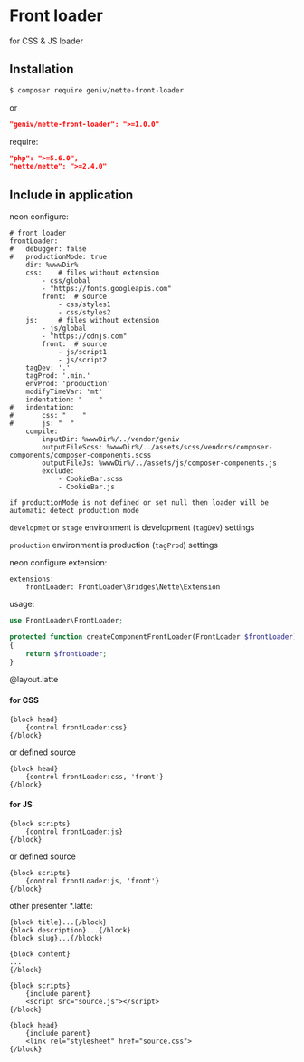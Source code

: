 Front loader
============
for CSS &amp; JS loader

Installation
------------
```sh
$ composer require geniv/nette-front-loader
```
or
```json
"geniv/nette-front-loader": ">=1.0.0"
```

require:
```json
"php": ">=5.6.0",
"nette/nette": ">=2.4.0"
```

Include in application
----------------------
neon configure:
```neon
# front loader
frontLoader:
#   debugger: false
#   productionMode: true
    dir: %wwwDir%
    css:    # files without extension
        - css/global
        - "https://fonts.googleapis.com"
        front:  # source
            - css/styles1
            - css/styles2
    js:     # files without extension
        - js/global
        - "https://cdnjs.com"
        front:  # source
            - js/script1
            - js/script2
    tagDev: '.'
    tagProd: '.min.'
    envProd: 'production'
    modifyTimeVar: 'mt'
    indentation: "    "
#   indentation:
#       css: "    "
#       js: "  "
    compile:
        inputDir: %wwwDir%/../vendor/geniv
        outputFileScss: %wwwDir%/../assets/scss/vendors/composer-components/composer-components.scss
        outputFileJs: %wwwDir%/../assets/js/composer-components.js
        exclude:
            - CookieBar.scss
            - CookieBar.js
```

`if productionMode is not defined or set null then loader will be automatic detect production mode`

`developmet` or `stage` environment is development (`tagDev`) settings 

`production` environment is production (`tagProd`) settings 

neon configure extension:
```neon
extensions:
    frontLoader: FrontLoader\Bridges\Nette\Extension
```

usage:
```php
use FrontLoader\FrontLoader;

protected function createComponentFrontLoader(FrontLoader $frontLoader)
{
    return $frontLoader;
}
```

@layout.latte
#### for CSS
```latte
{block head}
    {control frontLoader:css}
{/block}
```
or defined source
```latte
{block head}
    {control frontLoader:css, 'front'}
{/block}
```

#### for JS
```latte
{block scripts}
    {control frontLoader:js}
{/block}
```
or defined source
```latte
{block scripts}
    {control frontLoader:js, 'front'}
{/block}
```

other presenter *.latte:
```latte
{block title}...{/block}
{block description}...{/block}
{block slug}...{/block}

{block content}
...
{/block}

{block scripts}
    {include parent}
    <script src="source.js"></script>
{/block}

{block head}
    {include parent}
    <link rel="stylesheet" href="source.css">
{/block}
```
